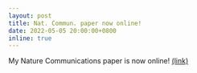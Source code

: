 ```yaml
---
layout: post
title: Nat. Commun. paper now online!
date: 2022-05-05 20:00:00+0800
inline: true
---
```


My Nature Communications paper is now online! [(link)](https://www.nature.com/articles/s41467-022-30210-0)
